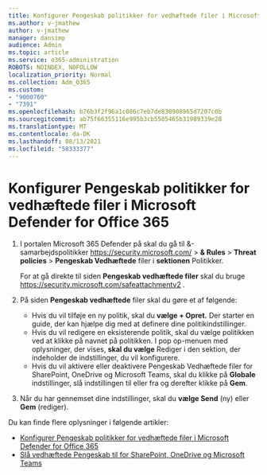 ```yaml
---
title: Konfigurer Pengeskab politikker for vedhæftede filer i Microsoft Defender for Office 365
ms.author: v-jmathew
author: v-jmathew
manager: dansimp
audience: Admin
ms.topic: article
ms.service: o365-administration
ROBOTS: NOINDEX, NOFOLLOW
localization_priority: Normal
ms.collection: Adm_O365
ms.custom:
- "9000760"
- "7391"
ms.openlocfilehash: b76b3f2f96a1c086c7eb7de830908965d7207c0b
ms.sourcegitcommit: ab75f66355116e995b3cb5505465b31989339e28
ms.translationtype: MT
ms.contentlocale: da-DK
ms.lasthandoff: 08/13/2021
ms.locfileid: "58333377"
---
```

# <a name="set-up-safe-attachment-policies-in-microsoft-defender-for-office-365"></a>Konfigurer Pengeskab politikker for vedhæftede filer i Microsoft Defender for Office 365

1. I portalen Microsoft 365 Defender på skal du gå til &-samarbejdspolitikker <https://security.microsoft.com/>  \> **& Rules** \> **Threat policies** \> **Pengeskab Vedhæftede** filer i **sektionen** Politikker.

   For at gå direkte til siden **Pengeskab vedhæftede filer** skal du bruge <https://security.microsoft.com/safeattachmentv2> .

2. På siden **Pengeskab vedhæftede** filer skal du gøre et af følgende:
   - Hvis du vil tilføje en ny politik, skal du **vælge + Opret.** Der starter en guide, der kan hjælpe dig med at definere dine politikindstillinger.
   - Hvis du vil redigere en eksisterende politik, skal du vælge politikken ved at klikke på navnet på politikken. I pop op-menuen med oplysninger, der vises, **skal du vælge** Rediger i den sektion, der indeholder de indstillinger, du vil konfigurere.
   - Hvis du vil aktivere eller deaktivere Pengeskab Vedhæftede filer for SharePoint, OneDrive og Microsoft Teams, skal du klikke på **Globale** indstillinger, slå indstillingen til eller fra og derefter klikke på **Gem**.

3. Når du har gennemset dine indstillinger, skal du **vælge Send** (ny) eller **Gem** (rediger).

Du kan finde flere oplysninger i følgende artikler:

- [Konfigurer Pengeskab politikker for vedhæftede filer i Microsoft Defender for Office 365](https://docs.microsoft.com/microsoft-365/security/office-365-security/set-up-safe-attachments-policies)
- [Slå vedhæftede Pengeskab til for SharePoint, OneDrive og Microsoft Teams](https://docs.microsoft.com/microsoft-365/security/office-365-security/turn-on-mdo-for-spo-odb-and-teams)

